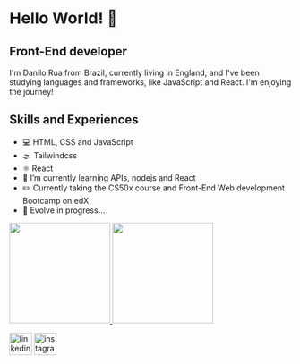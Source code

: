 # Hello World! 👋 

## Front-End developer

I'm Danilo Rua from Brazil, currently living in England, and I've been studying languages and frameworks, like JavaScript and React. I'm enjoying the journey!

## Skills and Experiences

- :computer:  HTML, CSS and JavaScript
- 🌫  Tailwindcss
- ⚛️ React 
- 🌱 I’m currently learning APIs, nodejs and React 
- ✏️ Currently taking the CS50x course and Front-End Web development Bootcamp on edX
-  🔭 Evolve in progress...
<div>
  <a href="https://github.com/https://github.com/DaniloRua">
  <img height="180em" src="https://github-readme-stats.vercel.app/api?username=danilorua&show_icons=true&theme=tokyonight&include_all_commits=true&count_private=true"/>
  <img height="180em" src="https://github-readme-stats.vercel.app/api/top-langs/?username=danilorua&layout=compact&langs_count=6&theme=react"/>
</div>

  
[<img src='https://cdn.jsdelivr.net/npm/simple-icons@3.0.1/icons/linkedin.svg' alt='linkedin' height='40'>](https://www.linkedin.com/in/danilo-rua-28599b28/)  [<img src='https://cdn.jsdelivr.net/npm/simple-icons@3.0.1/icons/instagram.svg' alt='instagram' height='40'>](https://www.instagram.com/danilo.rua/)  


